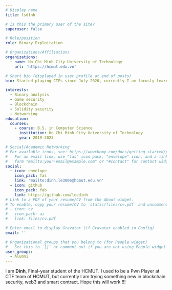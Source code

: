 ```yaml
---
# Display name
title: lsd1nh

# Is this the primary user of the site?
superuser: false

# Role/position
role: Binary Exploitation

# Organizations/Affiliations
organizations:
  - name: Ho Chi Minh City University of Technology
    url: 'https://hcmut.edu.vn'

# Short bio (displayed in user profile at end of posts)
bio: Started playing CTFs since July 2020, currently I am focusly learning in the Web3 security

interests:
  - Binary analysis
  - Game security
  - Blockchain
  - Solidity security
  - Networking
education:
  courses:
    - course: B.S. in Computer Science
      institution: Ho Chi Minh City University of Technology
      year: 2019-2023

# Social/Academic Networking
# For available icons, see: https://wowchemy.com/docs/getting-started/page-builder/#icons
#   For an email link, use "fas" icon pack, "envelope" icon, and a link in the
#   form "mailto:your-email@example.com" or "#contact" for contact widget.
social:
  - icon: envelope
    icon_pack: fas
    link: 'mailto:dinh.le3006@hcmut.edu.vn'
  - icon: github
    icon_pack: fab
    link: https://github.com/leedinh
# Link to a PDF of your resume/CV from the About widget.
# To enable, copy your resume/CV to `static/files/cv.pdf` and uncomment the lines below.
# - icon: cv
#   icon_pack: ai
#   link: files/cv.pdf

# Enter email to display Gravatar (if Gravatar enabled in Config)
email: ''

# Organizational groups that you belong to (for People widget)
#   Set this to `[]` or comment out if you are not using People widget.
user_groups:
  - Alumni
---
```



I am **Dinh**, Final-year student of the HCMUT. I used to be a Pwn Player at CTF team of HCMUT, but currently I am trying something new in blockchain security, web3 and smart contract. Hope this will work !!!



